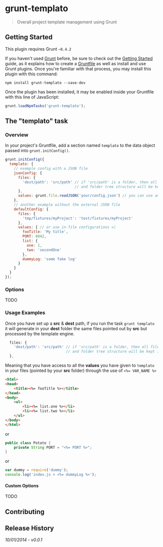 # grunt-templato

> Overall project template management using Grunt

## Getting Started
This plugin requires Grunt `~0.4.2`

If you haven't used [Grunt](http://gruntjs.com/) before, be sure to check out the [Getting Started](http://gruntjs.com/getting-started) guide, as it explains how to create a [Gruntfile](http://gruntjs.com/sample-gruntfile) as well as install and use Grunt plugins. Once you're familiar with that process, you may install this plugin with this command:

```shell
npm install grunt-templato --save-dev
```

Once the plugin has been installed, it may be enabled inside your Gruntfile with this line of JavaScript:

```js
grunt.loadNpmTasks('grunt-templato');
```

## The "templato" task

### Overview
In your project's Gruntfile, add a section named `templato` to the data object passed into `grunt.initConfig()`.

```js
grunt.initConfig({
  templato: {
    // exemple config with a JSON file 
    jsonConfig: {
      files: {
        'dest/path': 'src/path' // if 'src/path' is a folder, then all files below will be processed recursively
                                // and folder tree structure will be kept in the dest/path folder
      },
      values: grunt.file.readJSON('your/config.json') // you can use an external config.json file
    },
    // another example without the external JSON file
    defaultConfig: {
      files: {
        'tmp/fixtures/myProject': 'test/fixtures/myProject'
      },
      values: { // or use in-file configurations =)
        fooTitle: 'My title',
        PORT: 8042,
        list: {
          one: 1,
          two: 'secondOne'
        },
        dummyLog: 'some fake log'
      }
    }
  }
});
```

### Options

TODO

### Usage Examples

Once you have set up a **src** & **dest** path, if you run the task `grunt templato` it will generate in your **dest** folder the same files pointed out by **src** but processed by the template engine.  
```js
  files: {
    'dest/path': 'src/path' // if 'src/path' is a folder, then all files below will be processed recursively
                            // and folder tree structure will be kept in the dest/path folder
  },
```
Meaning that you have access to all the **values** you have given to `templato` in your files (pointed by your **src** folder) through the use of `<%= VAR_NAME %>`

```html
<html>
<head>
    <title><%= fooTitle %></title>
</head>
<body>
    <ul>
        <li><%= list.one %></li>
        <li><%= list.two %></li>
    </ul>
</body>
</html>
```

or 

```java
public class Potato {
    private String PORT = "<%= PORT %>";
}
```

or

```js
var dummy = require('dummy');
console.log('index.js > <%= dummyLog %>');
```

#### Custom Options

TODO

## Contributing


## Release History
_10/01/2014 - v0.0.1_
